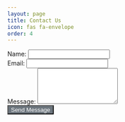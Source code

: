 ```yaml
---
layout: page
title: Contact Us
icon: fas fa-envelope
order: 4
---
```


<form action="{{ site.contactform_url }}" method="POST" class="container">
  <div class="row mb-3">
    <div class="col-md-6">
      <label for="name" class="form-label">Name:</label>
      <input type="text" id="name" name="name" class="form-control" required>
    </div>
    <div class="col-md-6">
      <label for="email" class="form-label">Email:</label>
      <input type="email" id="email" name="email" class="form-control" required>
    </div>
  </div>

  <div class="row mb-3">
    <div class="col-12">
      <label for="message" class="form-label">Message:</label>
      <textarea id="message" name="message" class="form-control" rows="5" required></textarea>
    </div>
  </div>

  <div class="text-center">
    <button type="submit" style="background-color: #6c757d; color: white;">Send Message</button>
  </div>
</form>

